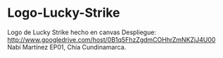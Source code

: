 # Logo-Lucky-Strike
Logo de Lucky Strike hecho en canvas
Despliegue: http://www.googledrive.com/host/0B1q5FhzZgdmCOHhrZmNKZjJ4U00
Nabí Martínez EP01, Chía Cundinamarca.
